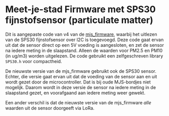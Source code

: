 Meet-je-stad Firmware met SPS30 fijnstofsensor (particulate matter)
===================================================================

Dit is aangepaste code van v4 van de [mjs_firmware](https://github.com/meetjestad/mjs_firmware), waarbij het uitlezen van de SPS30 fijnstofsensor over I2C is toegevoegd. Deze code gaat ervan uit dat de sensor direct op een 5V voeding is aangesloten, en zet de sensor na iedere meting in de slaapstand. Alleen de waarden voor PM2.5 en PM10 (in ug/m3) worden uitgelezen. De code gebruikt een zelfgeschreven library `SPS30.h` voor compactheid.

De nieuwste versie van de mjs\_firmware gebruikt ook de SPS30 sensor. Echter, die versie gaat ervan uit dat de voeding van de sensor aan en uit wordt gezet door de microcontroller. Dat is bij oude MJS-bordjes niet mogelijk. Daarom wordt in deze versie de sensor na iedere meting in de slaapstand gezet, en voorafgaand aan iedere meting weer gewekt.

Een ander verschil is dat de nieuwste versie van de mjs\_firmware _alle_ waarden uit de sensor doorgeeft via LoRa. 